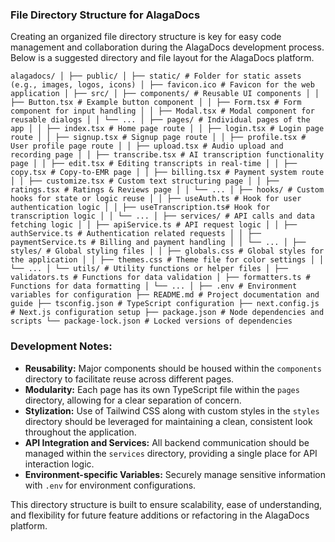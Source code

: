 ### **File Directory Structure for AlagaDocs**

Creating an organized file directory structure is key for easy code management and collaboration during the AlagaDocs development process. Below is a suggested directory and file layout for the AlagaDocs platform.

`alagadocs/ │ ├── public/ │ ├── static/ # Folder for static assets (e.g., images, logos, icons) │ ├── favicon.ico # Favicon for the web application │ ├── src/ │ ├── components/ # Reusable UI components │ │ ├── Button.tsx # Example button component │ │ ├── Form.tsx # Form component for input handling │ │ ├── Modal.tsx # Modal component for reusable dialogs │ │ └── ... │ ├── pages/ # Individual pages of the app │ │ ├── index.tsx # Home page route │ │ ├── login.tsx # Login page route │ │ ├── signup.tsx # Signup page route │ │ ├── profile.tsx # User profile page route │ │ ├── upload.tsx # Audio upload and recording page │ │ ├── transcribe.tsx # AI transcription functionality page │ │ ├── edit.tsx # Editing transcripts in real-time │ │ ├── copy.tsx # Copy-to-EMR page │ │ ├── billing.tsx # Payment system route │ │ ├── customize.tsx # Custom text structuring page │ │ ├── ratings.tsx # Ratings & Reviews page │ │ └── ... │ ├── hooks/ # Custom hooks for state or logic reuse │ │ ├── useAuth.ts # Hook for user authentication logic │ │ ├── useTranscription.ts# Hook for transcription logic │ │ └── ... │ ├── services/ # API calls and data fetching logic │ │ ├── apiService.ts # API request logic │ │ ├── authService.ts # Authentication related requests │ │ ├── paymentService.ts # Billing and payment handling │ │ └── ... │ ├── styles/ # Global styling files │ │ ├── globals.css # Global styles for the application │ │ ├── themes.css # Theme file for color settings │ │ └── ... │ └── utils/ # Utility functions or helper files │ ├── validators.ts # Functions for data validation │ ├── formatters.ts # Functions for data formatting │ └── ... │ ├── .env # Environment variables for configuration ├── README.md # Project documentation and guide ├── tsconfig.json # TypeScript configuration ├── next.config.js # Next.js configuration setup ├── package.json # Node dependencies and scripts └── package-lock.json # Locked versions of dependencies`

### **Development Notes:**

*   **Reusability:** Major components should be housed within the `components` directory to facilitate reuse across different pages.
*   **Modularity:** Each page has its own TypeScript file within the `pages` directory, allowing for a clear separation of concern.
*   **Stylization:** Use of Tailwind CSS along with custom styles in the `styles` directory should be leveraged for maintaining a clean, consistent look throughout the application.
*   **API Integration and Services:** All backend communication should be managed within the `services` directory, providing a single place for API interaction logic.
*   **Environment-specific Variables:** Securely manage sensitive information with `.env` for environment configurations.

This directory structure is built to ensure scalability, ease of understanding, and flexibility for future feature additions or refactoring in the AlagaDocs platform.

